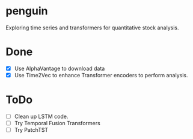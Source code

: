 # penguin
Exploring time series and transformers for quantitative stock analysis.

# Done
- [x] Use AlphaVantage to download data
- [x] Use Time2Vec to enhance Transformer encoders to perform analysis.

# ToDo
- [ ] Clean up LSTM code.
- [ ] Try Temporal Fusion Transformers
- [ ] Try PatchTST 
